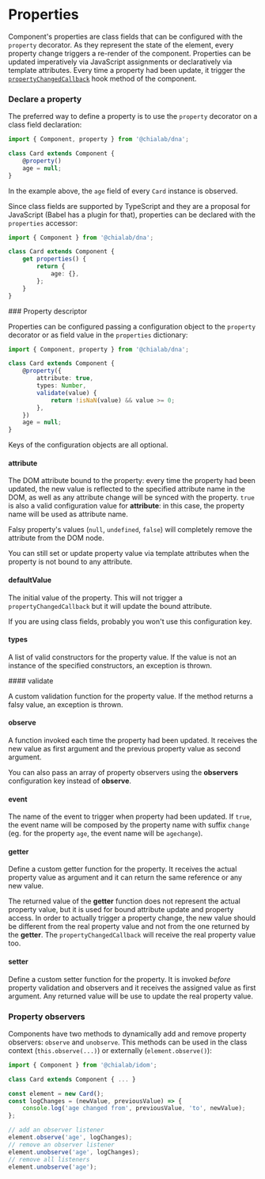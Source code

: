 # Properties

Component's properties are class fields that can be configured with the `property` decorator. As they represent the state of the element, every property change triggers a re-render of the component. Properties can be updated imperatively via JavaScript assignments or declaratively via template attributes. Every time a property had been update, it trigger the [`propertyChangedCallback`](./life-cycle#propertychangedcallback) hook method of the component.

### Declare a property

The preferred way to define a property is to use the `property` decorator on a class field declaration:

```ts
import { Component, property } from '@chialab/dna';

class Card extends Component {
    @property()
    age = null;
}
```

In the example above, the `age` field of every `Card` instance is observed.

Since class fields are supported by TypeScript and they are a proposal for JavaScript (Babel has a plugin for that), properties can be declared with the `properties` accessor:

```ts
import { Component } from '@chialab/dna';

class Card extends Component {
    get properties() {
        return {
            age: {},
        };
    }
}
```

### Property descriptor

Properties can be configured passing a configuration object to the `property` decorator or as field value in the `properties` dictionary:

```ts
import { Component, property } from '@chialab/dna';

class Card extends Component {
    @property({
        attribute: true,
        types: Number,
        validate(value) {
            return !isNaN(value) && value >= 0;
        },
    })
    age = null;
}
```

<aside class="note">

Keys of the configuration objects are all optional.

</aside>

#### attribute

The DOM attribute bound to the property: every time the property had been updated, the new value is reflected to the specified attribute name in the DOM, as well as any attribute change will be synced with the property. `true` is also a valid configuration value for **attribute**: in this case, the property name will be used as attribute name.

<aside class="note">

Falsy property's values (`null`, `undefined`, `false`) will completely remove the attribute from the DOM node.

You can still set or update property value via template attributes when the property is not bound to any attribute.

</aside>

#### defaultValue

The initial value of the property. This will not trigger a `propertyChangedCallback` but it will update the bound attribute.

<aside class="tip">

If you are using class fields, probably you won't use this configuration key.

</aside>

#### types

A list of valid constructors for the property value. If the value is not an instance of the specified constructors, an exception is thrown.

#### validate

A custom validation function for the property value. If the method returns a falsy value, an exception is thrown.

#### observe

A function invoked each time the property had been updated. It receives the new value as first argument and the previous property value as second argument.

<aside class="tip">

You can also pass an array of property observers using the **observers** configuration key instead of **observe**.

</aside>

#### event

The name of the event to trigger when property had been updated. If `true`, the event name will be composed by the property name with suffix `change` (eg. for the property `age`, the event name will be `agechange`).

#### getter

Define a custom getter function for the property. It receives the actual property value as argument and it can return the same reference or any new value.

<aside class="note">

The returned value of the **getter** function does not represent the actual property value, but it is used for bound attribute update and property access. In order to actually trigger a property change, the new value should be different from the real property value and not from the one returned by the **getter**. The `propertyChangedCallback` will receive the real property value too.

</aside>

#### setter

Define a custom setter function for the property. It is invoked *before* property validation and observers and it receives the assigned value as first argument. Any returned value will be use to update the real property value.

### Property observers

Components have two methods to dynamically add and remove property observers: `observe` and `unobserve`. This methods can be used in the class context (`this.observe(...)`) or externally (`element.observe()`):

```ts
import { Component } from '@chialab/idom';

class Card extends Component { ... }

const element = new Card();
const logChanges = (newValue, previousValue) => {
    console.log('age changed from', previousValue, 'to', newValue);
};

// add an observer listener
element.observe('age', logChanges);
// remove an observer listener
element.unobserve('age', logChanges);
// remove all listeners
element.unobserve('age');
```
